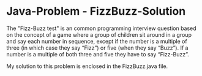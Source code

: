 # Java-Problem - FizzBuzz-Solution

The "Fizz-Buzz test" is an common programming interview question based on the concept of a game where a group of children sit 
around in a group and say each number in sequence, except if the number is a multiple of three (in which case they say “Fizz”) 
or five (when they say “Buzz”). If a number is a multiple of both three and five they have to say “Fizz-Buzz”.

My solution to this problem is enclosed in the FizzBuzz.java file.
